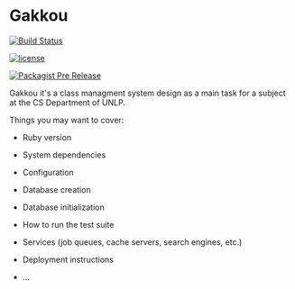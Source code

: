 # Gakkou

[![Build Status](https://travis-ci.org/matias-pierobon/gakkou.svg?branch=master)](https://travis-ci.org/matias-pierobon/gakkou)

[![license](https://img.shields.io/github/license/matias-pierobon/gakkou.svg)](https://github.com/matias-pierobon/gakkou/blob/master/LICENSE)

[![Packagist Pre Release](https://img.shields.io/packagist/vpre/matias-pierobon/gakkou.svg)]()

Gakkou it's a class managment system design as a main task for a subject at the CS Department of UNLP.

Things you may want to cover:

* Ruby version

* System dependencies

* Configuration

* Database creation

* Database initialization

* How to run the test suite

* Services (job queues, cache servers, search engines, etc.)

* Deployment instructions

* ...
